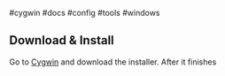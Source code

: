 #cygwin #docs #config #tools #windows

## Download & Install

Go to [Cygwin](https://cygwin.com/cygwin/install.html) and download the installer.
After it finishes 



